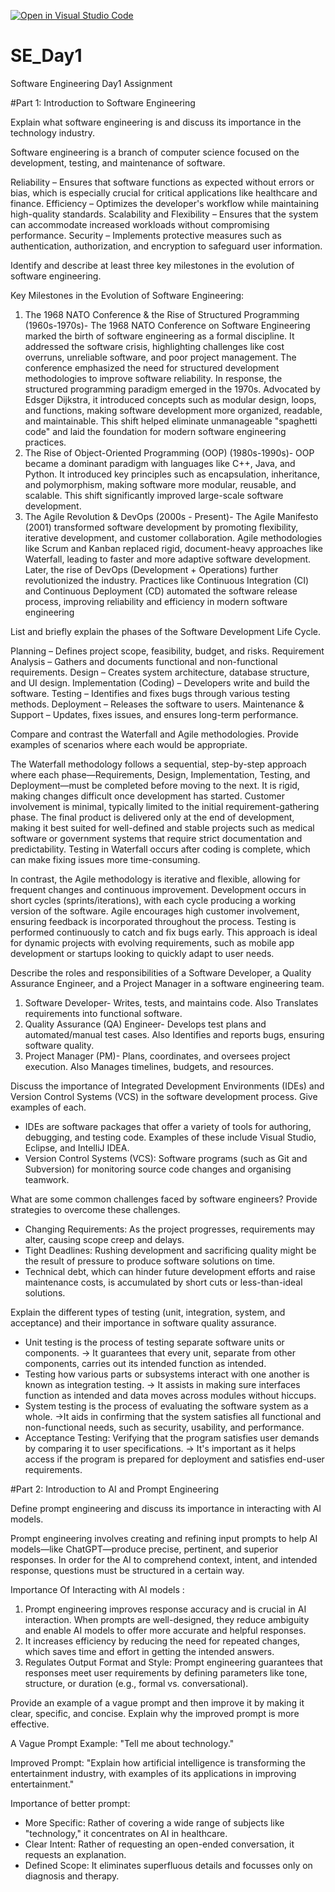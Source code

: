 [![Open in Visual Studio Code](https://classroom.github.com/assets/open-in-vscode-2e0aaae1b6195c2367325f4f02e2d04e9abb55f0b24a779b69b11b9e10269abc.svg)](https://classroom.github.com/online_ide?assignment_repo_id=18372083&assignment_repo_type=AssignmentRepo)
# SE_Day1

Software Engineering Day1 Assignment

#Part 1: Introduction to Software Engineering

Explain what software engineering is and discuss its importance in the technology industry.

Software engineering is a branch of computer science focused on the development, testing, and maintenance of software.

Reliability – Ensures that software functions as expected without errors or bias, which is especially crucial for critical applications like healthcare and finance.
Efficiency – Optimizes the developer's workflow while maintaining high-quality standards.
Scalability and Flexibility – Ensures that the system can accommodate increased workloads without compromising performance.
Security – Implements protective measures such as authentication, authorization, and encryption to safeguard user information.

Identify and describe at least three key milestones in the evolution of software engineering.  

Key Milestones in the Evolution of Software Engineering: 
1. The 1968 NATO Conference & the Rise of Structured Programming (1960s-1970s)- The 1968 NATO Conference on Software Engineering marked the birth of software engineering as a formal discipline. It addressed the software crisis, highlighting challenges like cost overruns, unreliable software, and poor project management. The conference emphasized the need for structured development methodologies to improve software reliability.
In response, the structured programming paradigm emerged in the 1970s. Advocated by Edsger Dijkstra, it introduced concepts such as modular design, loops, and functions, making software development more organized, readable, and maintainable. This shift helped eliminate unmanageable "spaghetti code" and laid the foundation for modern software engineering practices.
2. The Rise of Object-Oriented Programming (OOP) (1980s-1990s)- OOP became a dominant paradigm with languages like C++, Java, and Python. It introduced key principles such as encapsulation, inheritance, and polymorphism, making software more modular, reusable, and scalable. This shift significantly improved large-scale software development.
3. The Agile Revolution & DevOps (2000s - Present)- The Agile Manifesto (2001) transformed software development by promoting flexibility, iterative development, and customer collaboration. Agile methodologies like Scrum and Kanban replaced rigid, document-heavy approaches like Waterfall, leading to faster and more adaptive software development.
Later, the rise of DevOps (Development + Operations) further revolutionized the industry. Practices like Continuous Integration (CI) and Continuous Deployment (CD) automated the software release process, improving reliability and efficiency in modern software engineering

List and briefly explain the phases of the Software Development Life Cycle.

Planning – Defines project scope, feasibility, budget, and risks.
Requirement Analysis – Gathers and documents functional and non-functional requirements.
Design – Creates system architecture, database structure, and UI design.
Implementation (Coding) – Developers write and build the software.
Testing – Identifies and fixes bugs through various testing methods.
Deployment – Releases the software to users.
Maintenance & Support – Updates, fixes issues, and ensures long-term performance.


Compare and contrast the Waterfall and Agile methodologies. Provide examples of scenarios where each would be appropriate.

The Waterfall methodology follows a sequential, step-by-step approach where each phase—Requirements, Design, Implementation, Testing, and Deployment—must be completed before moving to the next. It is rigid, making changes difficult once development has started. Customer involvement is minimal, typically limited to the initial requirement-gathering phase. The final product is delivered only at the end of development, making it best suited for well-defined and stable projects such as medical software or government systems that require strict documentation and predictability. Testing in Waterfall occurs after coding is complete, which can make fixing issues more time-consuming.

In contrast, the Agile methodology is iterative and flexible, allowing for frequent changes and continuous improvement. Development occurs in short cycles (sprints/iterations), with each cycle producing a working version of the software. Agile encourages high customer involvement, ensuring feedback is incorporated throughout the process. Testing is performed continuously to catch and fix bugs early. This approach is ideal for dynamic projects with evolving requirements, such as mobile app development or startups looking to quickly adapt to user needs.

Describe the roles and responsibilities of a Software Developer, a Quality Assurance Engineer, and a Project Manager in a software engineering team.
1. Software Developer- Writes, tests, and maintains code. Also Translates requirements into functional software.
2. Quality Assurance (QA) Engineer- Develops test plans and automated/manual test cases. Also Identifies and reports bugs, ensuring software quality.
3. Project Manager (PM)- Plans, coordinates, and oversees project execution. Also Manages timelines, budgets, and resources.



Discuss the importance of Integrated Development Environments (IDEs) and Version Control Systems (VCS) in the software development process. Give examples of each.

- IDEs are software packages that offer a variety of tools for authoring, debugging, and testing code. Examples of these include Visual Studio, Eclipse, and IntelliJ IDEA.
- Version Control Systems (VCS): Software programs (such as Git and Subversion) for monitoring source code changes and organising teamwork.

What are some common challenges faced by software engineers? Provide strategies to overcome these challenges.

- Changing Requirements: As the project progresses, requirements may alter, causing scope creep and delays.
- Tight Deadlines: Rushing development and sacrificing quality might be the result of pressure to produce software solutions on time.
- Technical debt, which can hinder future development efforts and raise maintenance costs, is accumulated by short cuts or less-than-ideal solutions.


Explain the different types of testing (unit, integration, system, and acceptance) and their importance in software quality assurance.
- Unit testing is the process of testing separate software units or components.
      -> It guarantees that every unit, separate from other components, carries out its intended function as intended.
- Testing how various parts or subsystems interact with one another is known as integration testing.
      -> It assists in making sure interfaces function as intended and data moves across modules without hiccups.
- System testing is the process of evaluating the software system as a whole.
      ->It aids in confirming that the system satisfies all functional and non-functional needs, such as security, usability, and performance.
- Acceptance Testing: Verifying that the program satisfies user demands by comparing it to user specifications.
      -> It's important as it helps access if the program is prepared for deployment and satisfies end-user requirements.



#Part 2: Introduction to AI and Prompt Engineering


Define prompt engineering and discuss its importance in interacting with AI models.

Prompt engineering involves creating and refining input prompts to help AI models—like ChatGPT—produce precise, pertinent, and superior responses. In order for the AI to comprehend context, intent, and intended response, questions must be structured in a certain way.

Importance Of Interacting with AI models :

1. Prompt engineering improves response accuracy and is crucial in AI interaction. When prompts are well-designed, they reduce ambiguity and enable AI models to offer more accurate and helpful responses.
2. It increases efficiency by reducing the need for repeated changes, which saves time and effort in getting the intended answers.
3. Regulates Output Format and Style: Prompt engineering guarantees that responses meet user requirements by defining parameters like tone, structure, or duration (e.g., formal vs. conversational).


Provide an example of a vague prompt and then improve it by making it clear, specific, and concise. Explain why the improved prompt is more effective.

A Vague Prompt Example: "Tell me about technology."

Improved Prompt: "Explain how artificial intelligence is transforming the entertainment industry, with examples of its applications in improving entertainment."

Importance of better prompt:
- More Specific: Rather of covering a wide range of subjects like "technology," it concentrates on AI in healthcare.
- Clear Intent: Rather of requesting an open-ended conversation, it requests an explanation.
- Defined Scope: It eliminates superfluous details and focusses only on diagnosis and therapy.
